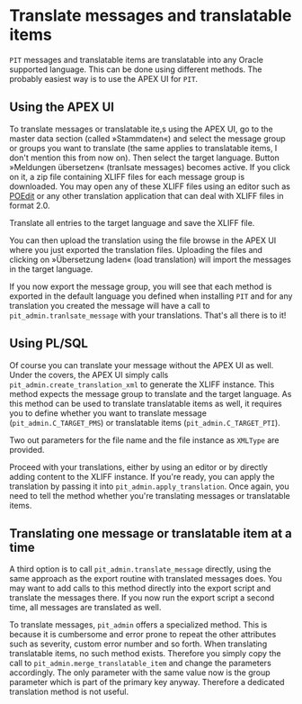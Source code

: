 # Translate messages and translatable items
`PIT` messages and translatable items are translatable into any Oracle supported language. This can be done using different methods. The probably easiest way is to use the APEX UI for `PIT`.


## Using the APEX UI
To translate messages or translatable ite,s using the APEX UI, go to the master data section (called »Stammdaten«) and select the message group or groups you want to translate (the same applies to translatable items, I don't mention this from now on). Then select the target language. Button »Meldungen übersetzen« (tranlsate messages) becomes active. If you click on it, a zip file containing XLIFF files for each message group is downloaded. You may open any of these XLIFF files using an editor such as [POEdit](https://poeditor.com) or any other translation application that can deal with XLIFF files in format 2.0.

Translate all entries to the target language and save the XLIFF file.

You can then upload the translation using the file browse in the APEX UI where you just exported the translation files. Uploading the files and clicking on »Übersetzung laden« (load translation) will import the messages in the target language.

If you now export the message group, you will see that each method is exported in the default language you defined when installing `PIT` and for any translation you created the message will have a call to `pit_admin.tranlsate_message` with your translations. That's all there is to it!

## Using PL/SQL

Of course you can translate your message without the APEX UI as well. Under the covers, the APEX UI simply calls `pit_admin.create_translation_xml` to generate the XLIFF instance. This method expects the message group to translate and the target language. As this method can be used to translate translatable items as well, it requires you to define whether you want to translate message (`pit_admin.C_TARGET_PMS`) or translatable items (`pit_admin.C_TARGET_PTI`). 

Two out parameters for the file name and the file instance as `XMLType` are provided.

Proceed with your translations, either by using an editor or by directly adding content to the XLIFF instance. If you're ready, you can apply the translation by passing it into `pit_admin.apply_translation`. Once again, you need to tell the method whether you're translating messages or translatable items.

## Translating one message or translatable item at a time

A third option is to call `pit_admin.translate_message` directly, using the same approach as the export routine with translated messages does. You may want to add calls to this method directly into the export script and translate the messages there. If you now run the export script a second time, all messages are translated as well.

To translate messages, `pit_admin` offers a specialized method. This is because it is cumbersome and error prone to repeat the other attributes such as severity, custom error number and so forth. When translating translatable items, no such method exists. Therefore you simply copy the call to `pit_admin.merge_translatable_item` and change the parameters accordingly. The only parameter with the same value now is the group parameter which is part of the primary key anyway. Therefore a dedicated translation method is not useful.
